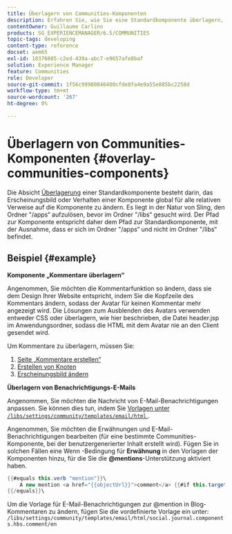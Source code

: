 ```yaml
---
title: Überlagern von Communities-Komponenten
description: Erfahren Sie, wie Sie eine Standardkomponente überlagern, um das Erscheinungsbild oder Verhalten einer Komponente global für alle relativen Verweise auf die Komponente ändern zu können.
contentOwner: Guillaume Carlino
products: SG_EXPERIENCEMANAGER/6.5/COMMUNITIES
topic-tags: developing
content-type: reference
docset: aem65
exl-id: 18376805-c2ed-439a-abc7-e9657afe8baf
solution: Experience Manager
feature: Communities
role: Developer
source-git-commit: 1f56c99980846400cfde8fa4e9a55e885bc2258d
workflow-type: tm+mt
source-wordcount: '267'
ht-degree: 0%

---
```


# Überlagern von Communities-Komponenten {#overlay-communities-components}

Die Absicht [Überlagerung](/help/communities/client-customize.md#overlays) einer Standardkomponente besteht darin, das Erscheinungsbild oder Verhalten einer Komponente global für alle relativen Verweise auf die Komponente zu ändern. Es liegt in der Natur von Sling, den Ordner &quot;/apps“ aufzulösen, bevor im Ordner &quot;/libs“ gesucht wird. Der Pfad zur Komponente entspricht daher dem Pfad zur Standardkomponente, mit der Ausnahme, dass er sich im Ordner &quot;/apps“ und nicht im Ordner &quot;/libs“ befindet.

## Beispiel {#example}

**Komponente „Kommentare überlagern“**

Angenommen, Sie möchten die Kommentarfunktion so ändern, dass sie dem Design Ihrer Website entspricht, indem Sie die Kopfzeile des Kommentars ändern, sodass der Avatar für keinen Kommentar mehr angezeigt wird. Die Lösungen zum Ausblenden des Avatars verwenden entweder CSS oder überlagern, wie hier beschrieben, die Datei header.jsp im Anwendungsordner, sodass die HTML mit dem Avatar nie an den Client gesendet wird.

Um Kommentare zu überlagern, müssen Sie:

1. [Seite „Kommentare erstellen“](/help/communities/overlay-create-comments-page.md)
1. [Erstellen von Knoten](/help/communities/overlay-create-nodes.md)
1. [Erscheinungsbild ändern](/help/communities/overlay-alter-appearance.md)

**Überlagern von Benachrichtigungs-E-Mails**

Angenommen, Sie möchten die Nachricht von E-Mail-Benachrichtigungen anpassen. Sie können dies tun, indem Sie [ Vorlagen unter `/libs/settings/community/templates/email/html` ](/help/communities/client-customize.md#overlays).

Angenommen, Sie möchten die Erwähnungen und E-Mail-Benachrichtigungen bearbeiten (für eine bestimmte Communities-Komponente, bei der benutzergenerierter Inhalt erstellt wird). Fügen Sie in solchen Fällen eine Wenn **&#x200B;**-Bedingung für **Erwähnung** in den Vorlagen der Komponenten hinzu, für die Sie die **@mentions**-Unterstützung aktiviert haben.

```java
{{#equals this.verb "mention"}}\
    A new mention <a href="{{objectUrl}}">comment</a> {{#if this.target.properties.[jcr:title]}}to the article "{{{target.displayName}}}" {{/if}}was added by {{{user.name}}} on {{dateUtil this.published format="EEE, d MMM yyyy HH:mm:ss z"}}.\n \
{{/equals}}\
```

Um die Vorlage für E-Mail-Benachrichtigungen zur @mention in Blog-Kommentaren zu ändern, fügen Sie die vordefinierte Vorlage ein unter: `/libs/settings/community/templates/email/html/social.journal.components.hbs.comment/en`
